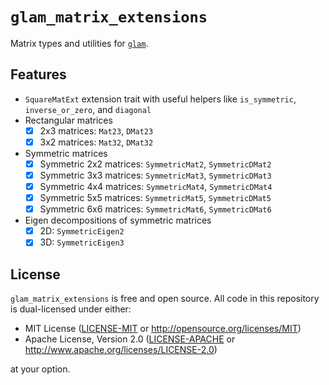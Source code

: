 # `glam_matrix_extensions`

Matrix types and utilities for [`glam`].

[`glam`]: https://docs.rs/glam/latest/glam/

## Features

- `SquareMatExt` extension trait with useful helpers like `is_symmetric`, `inverse_or_zero`, and `diagonal`
- Rectangular matrices
  - [x] 2x3 matrices: `Mat23`, `DMat23`
  - [x] 3x2 matrices: `Mat32`, `DMat32`
- Symmetric matrices
  - [x] Symmetric 2x2 matrices: `SymmetricMat2`, `SymmetricDMat2`
  - [x] Symmetric 3x3 matrices: `SymmetricMat3`, `SymmetricDMat3`
  - [x] Symmetric 4x4 matrices: `SymmetricMat4`, `SymmetricDMat4`
  - [x] Symmetric 5x5 matrices: `SymmetricMat5`, `SymmetricDMat5`
  - [x] Symmetric 6x6 matrices: `SymmetricMat6`, `SymmetricDMat6`
- Eigen decompositions of symmetric matrices
  - [x] 2D: `SymmetricEigen2`
  - [x] 3D: `SymmetricEigen3`

## License

`glam_matrix_extensions` is free and open source. All code in this repository is dual-licensed under either:

- MIT License ([LICENSE-MIT](/LICENSE-MIT) or <http://opensource.org/licenses/MIT>)
- Apache License, Version 2.0 ([LICENSE-APACHE](/LICENSE-APACHE) or <http://www.apache.org/licenses/LICENSE-2.0>)

at your option.

